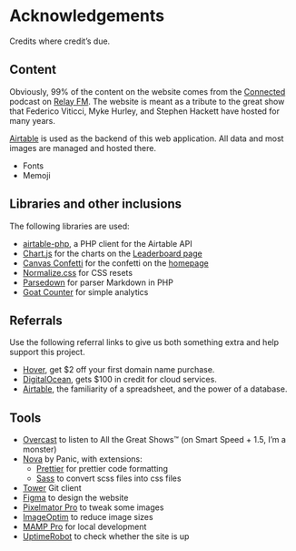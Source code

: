 # Acknowledgements

Credits where credit’s due.

## Content

Obviously, 99% of the content on the website comes from the [Connected](https://relay.fm/connected) podcast on [Relay FM](https://relay.fm). The website is meant as a tribute to the great show that Federico Viticci, Myke Hurley, and Stephen Hackett have hosted for many years.

[Airtable](https://airtable.com) is used as the backend of this web application. All data and most images are managed and hosted there.

-   Fonts
-   Memoji

## Libraries and other inclusions

The following libraries are used:

-   [airtable-php](https://github.com/sleiman/airtable-php), a PHP client for the Airtable API
-   [Chart.js](https://www.chartjs.org) for the charts on the [Leaderboard page](https://rickies.co/leaderboard)
-   [Canvas Confetti](https://github.com/catdad/canvas-confetti) for the confetti on the [homepage](https://rickies.co/)
-   [Normalize.css](https://necolas.github.io/normalize.css/) for CSS resets
-   [Parsedown](https://parsedown.org) for parser Markdown in PHP
-   [Goat Counter](https://www.goatcounter.com/) for simple analytics

## Referrals

Use the following referral links to give us both something extra and help support this project.

-   [Hover](https://hover.com/RPxkv2lK), get $2 off your first domain name purchase.
-   [DigitalOcean](https://m.do.co/c/c931041cf4fc), gets $100 in credit for cloud services.
-   [Airtable](https://airtable.com/invite/r/srbbQalO), the familiarity of a spreadsheet, and the power of a database.

## Tools

-   [Overcast](https://overcast.fm/) to listen to All the Great Shows™ (on Smart Speed + 1.5, I’m a monster)
-   [Nova](https://nova.app) by Panic, with extensions:
    -   [Prettier](https://extensions.panic.com/extensions/alexanderweiss/alexanderweiss.prettier/) for prettier code formatting
    -   [Sass](https://extensions.panic.com/extensions/vinecode/vinecode.Sass/) to convert scss files into css files
-   [Tower](https://www.git-tower.com/mac) Git client
-   [Figma](https://figma.com) to design the website
-   [Pixelmator Pro](https://www.pixelmator.com/pro/) to tweak some images
-   [ImageOptim](https://imageoptim.com/mac) to reduce image sizes
-   [MAMP Pro](https://www.mamp.info/en/mamp-pro/mac/) for local development
-   [UptimeRobot](https://uptimerobot.com/) to check whether the site is up

